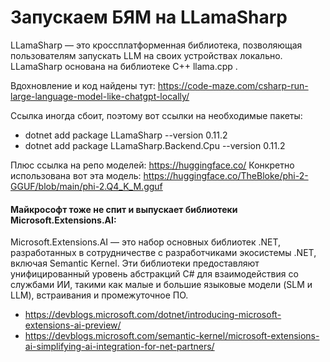 # Запускаем БЯМ на LLamaSharp

LLamaSharp — это кроссплатформенная библиотека, позволяющая пользователям запускать LLM на своих устройствах локально. LLamaSharp основана на библиотеке C++ llama.cpp .

Вдохновление и код найдены тут:
https://code-maze.com/csharp-run-large-language-model-like-chatgpt-locally/

Ссылка иногда сбоит, поэтому вот ссылки на необходимые пакеты:
* dotnet add package LLamaSharp --version 0.11.2
* dotnet add package LLamaSharp.Backend.Cpu --version 0.11.2

Плюс ссылка на репо моделей: https://huggingface.co/
Конкретно использована вот эта модель: https://huggingface.co/TheBloke/phi-2-GGUF/blob/main/phi-2.Q4_K_M.gguf

#### Майкрософт тоже не спит и выпускает библиотеки Microsoft.Extensions.AI:

Microsoft.Extensions.AI — это набор основных библиотек .NET, разработанных в сотрудничестве с разработчиками экосистемы .NET, включая Semantic Kernel. Эти библиотеки предоставляют унифицированный уровень абстракций C# для взаимодействия со службами ИИ, такими как малые и большие языковые модели (SLM и LLM), встраивания и промежуточное ПО.

* https://devblogs.microsoft.com/dotnet/introducing-microsoft-extensions-ai-preview/
* https://devblogs.microsoft.com/semantic-kernel/microsoft-extensions-ai-simplifying-ai-integration-for-net-partners/